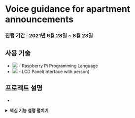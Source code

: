 # Voice guidance for apartment announcements
### 진행 기간 : 2021년 6월 28일 ~ 8월 23일

## 사용 기술
+ <img src ="https://img.shields.io/badge/Python-3776AB?style=flat-square&logo=Python&logoColor=white"/> - Raspberry Pi Programming Language
+ <img src="https://img.shields.io/badge/Raspberry Pi-A22846?style=flat-square&logo=Raspberry Pi&logoColor=white"/> - LCD Panel(Interface with person)

## 프로젝트 설명
+ 


<details>
<summary><b>핵심 기능 설명 펼치기</b></summary>
<div markdown="1">

### 1.


</details>
  
